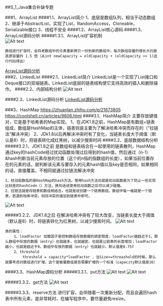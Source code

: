 
##S_1_Java集合补缺专题

###1、ArrayList
####1.1、ArrayList简介
	1、底层是数组队列，相当于动态数组
	2、继承于AbstractList，实现了List，RandomAccess，Cloneable，Serializable接口
	3、线程不安全
####1.2、ArrayList核心源码
####1.3、ArrayList源码分析
#####1.3.1、ArrayList扩容机制	
![Alt text](./1560848983603.png)
	
	数组进行扩容时，会将老数组中的元素重新拷贝一份到新的数组中，每次数组容量的增长大约是其原容量的 1.5 倍（从int newCapacity = oldCapacity + (oldCapacity >> 1)这行代码得出）

[ArrayList源码分析](https://my.oschina.net/90888/blog/1625416)	
###2、LinkedList
####2.1、LinkedList简介
	LinkedList是一个实现了List接口和Deque接口的双端链表。LinkedList底层的链表结构使它支持高效的插入和删除操作。
####2.2、内部结构分析
![Alt text](./1560851419264.png)

####2.3、LinkedList源码分析
[LinkedList源码分析](https://snailclimb.gitee.io/javaguide/#/./java/collection/LinkedList)

###3、HashMap
https://zhuanlan.zhihu.com/p/21673805
https://coolshell.cn/articles/9606.html
####3.1、HashMap简介
	主要存放键值对，它是基于哈希表的Map实现。
	1、在JDK1.8之前，HashMap是有数组+链表组成，数组是HashMap的主体，链表则是主要为了解决哈希冲突而存在的（“拉链法”解决冲突）
	2、JDk1.8以后再解决冲突时有了变化，当链表长度大于阈值（默认是8）时，将链表转化成红黑树，以减少搜索时间	
####3.2、底层数据结构分析
#####3.2.1、JDK1.8之前
	是数组和链表结合在一起使用的链表散列，HashMap通过key的hashCode经过扰动函数处理过后得到的hash值，然后通过（n-1）&hash判断当前元素存放的位置（这个的n指的指数组的长度），如果当前位置存在的元素的话，就判断该元素与要存入的元素hash值以及key是否相同，如果相同的话，直接覆盖，不相同就通过拉链法解决冲突
	
	1、扰动函数指的是HashMap的hash方法。使用hash方法也就是扰动函数是为了防止一些实现比较差的hashCode（）方法，换句话说使用扰动函数之后可以减少碰撞。
	2、拉链法就是将链表和数组相结合，也就是说创建一个链表数组，数组中每一格就是一个链表，若遇到哈希冲突，则将冲突的值加到链表中即可。
![Alt text](./1560911316294.png)

#####3.2.2、JDK1.8之后
	在解决哈希冲突有了较大改变，当链表长度大于阈值（默认是8）时，将链表转化为红黑树，以减少搜索时间。
![Alt text](./1560911440254.png)

	类的属性：
		1、loadFactor 加载因子是控制数组存放数据的疏密程度，loadFactor越趋近于1，那么数组中存放的数据（entry）也就越多，也就越密，也就是让链表的长度增加；loadFactor越小，也就是趋近于0，数组中存放的数据（entry）也就越少。默认值是0.75f
		2、threshold
			threshold = capacity*loadFactor ，当Size>=threashold的时候，那么就要考虑对数组进行扩增。这个是衡量数组是否需要扩增的一个标准（capacity默认值是16）

####3.3、HashMap源码分析
#####3.3.1、put方法
![Alt text](./1560912780676.png)
![Alt text](./1560912832626.png)

#####3.3.2、get方法
![Alt text](./1560912856988.png)

#####3.3.3、reserve方法
	进行扩容，会伴随着一次重新分配，而且会遍历hash表中所有元素，是非常耗时，在编写程序中，要尽量避免resize。
